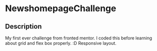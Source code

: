 # NewshomepageChallenge

## Description
My first ever challenge from fronted mentor. I coded this before learning about grid and flex box properly. :D
Responsive layout.

